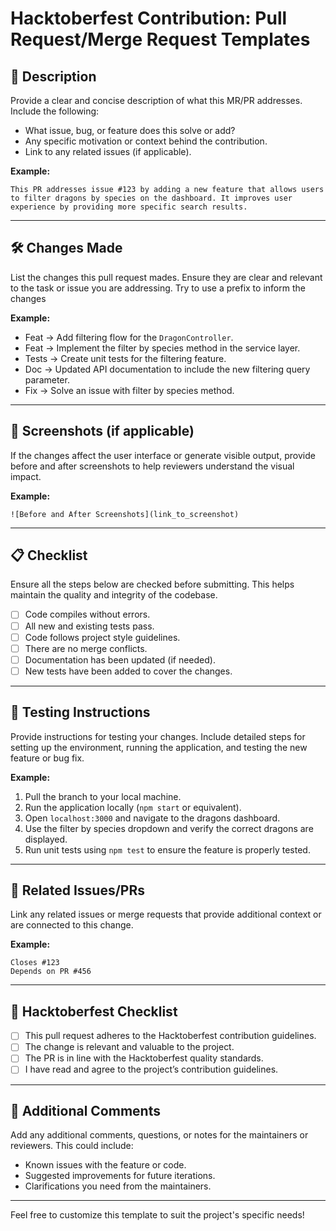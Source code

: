 # Hacktoberfest Contribution: Pull Request/Merge Request Templates

## 📝 Description
Provide a clear and concise description of what this MR/PR addresses. Include the following:

- What issue, bug, or feature does this solve or add?
- Any specific motivation or context behind the contribution.
- Link to any related issues (if applicable).

**Example:**
```
This PR addresses issue #123 by adding a new feature that allows users to filter dragons by species on the dashboard. It improves user experience by providing more specific search results.
```

---

## 🛠 Changes Made
List the changes this pull request mades. Ensure they are clear and relevant to the task or issue you are addressing. Try to use a prefix to inform the changes

**Example:**
- Feat -> Add filtering flow for the `DragonController`.
- Feat -> Implement the filter by species method in the service layer.
- Tests -> Create unit tests for the filtering feature.
- Doc -> Updated API documentation to include the new filtering query parameter.
- Fix -> Solve an issue with filter by species method.

---

## 📸 Screenshots (if applicable)
If the changes affect the user interface or generate visible output, provide before and after screenshots to help reviewers understand the visual impact.

**Example:**
```
![Before and After Screenshots](link_to_screenshot)
```

---

## 📋 Checklist
Ensure all the steps below are checked before submitting. This helps maintain the quality and integrity of the codebase.

- [ ] Code compiles without errors.
- [ ] All new and existing tests pass.
- [ ] Code follows project style guidelines.
- [ ] There are no merge conflicts.
- [ ] Documentation has been updated (if needed).
- [ ] New tests have been added to cover the changes.

---

## 🧪 Testing Instructions
Provide instructions for testing your changes. Include detailed steps for setting up the environment, running the application, and testing the new feature or bug fix.

**Example:**
1. Pull the branch to your local machine.
2. Run the application locally (`npm start` or equivalent).
3. Open `localhost:3000` and navigate to the dragons dashboard.
4. Use the filter by species dropdown and verify the correct dragons are displayed.
5. Run unit tests using `npm test` to ensure the feature is properly tested.

---

## 🔗 Related Issues/PRs
Link any related issues or merge requests that provide additional context or are connected to this change.

**Example:**
```
Closes #123
Depends on PR #456
```

---

## 🙌 Hacktoberfest Checklist
- [ ] This pull request adheres to the Hacktoberfest contribution guidelines.
- [ ] The change is relevant and valuable to the project.
- [ ] The PR is in line with the Hacktoberfest quality standards.
- [ ] I have read and agree to the project’s contribution guidelines.

---

## 👀 Additional Comments
Add any additional comments, questions, or notes for the maintainers or reviewers. This could include:
- Known issues with the feature or code.
- Suggested improvements for future iterations.
- Clarifications you need from the maintainers.

---

Feel free to customize this template to suit the project's specific needs!
